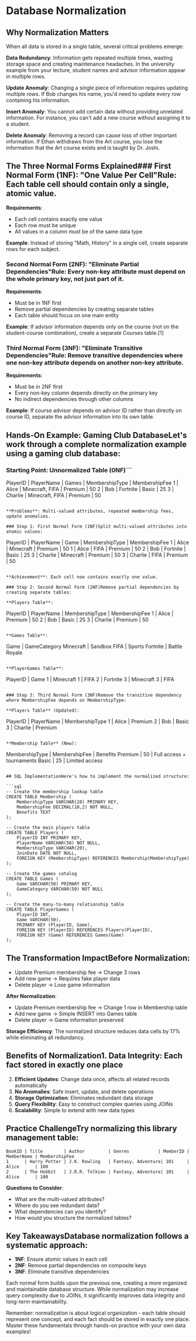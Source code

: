 # Database Normalization

## Why Normalization Matters 
When all data is stored in a single table, several critical problems emerge:

**Data Redundancy**: Information gets repeated multiple times, wasting storage space and creating maintenance headaches. In the university example from your lecture, student names and advisor information appear in multiple rows.

**Update Anomaly**: Changing a single piece of information requires updating multiple rows. If Bob changes his name, you'd need to update every row containing his information.

**Insert Anomaly**: You cannot add certain data without providing unrelated information. For instance, you can't add a new course without assigning it to a student.

**Delete Anomaly**: Removing a record can cause loss of other important information. If Ethan withdraws from the Art course, you lose the information that the Art course exists and is taught by Dr. Joshi.

## The Three Normal Forms Explained### First Normal Form (1NF): "One Value Per Cell"**Rule**: Each table cell should contain only a single, atomic value.

**Requirements**:
- Each cell contains exactly one value
- Each row must be unique
- All values in a column must be of the same data type

**Example**: Instead of storing "Math, History" in a single cell, create separate rows for each subject.

### Second Normal Form (2NF): "Eliminate Partial Dependencies"**Rule**: Every non-key attribute must depend on the whole primary key, not just part of it.

**Requirements**:
- Must be in 1NF first
- Remove partial dependencies by creating separate tables
- Each table should focus on one main entity

**Example**: If advisor information depends only on the course (not on the student-course combination), create a separate Courses table.[1]

### Third Normal Form (3NF): "Eliminate Transitive Dependencies"**Rule**: Remove transitive dependencies where one non-key attribute depends on another non-key attribute.

**Requirements**:
- Must be in 2NF first
- Every non-key column depends directly on the primary key
- No indirect dependencies through other columns

**Example**: If course advisor depends on advisor ID rather than directly on course ID, separate the advisor information into its own table.

## Hands-On Example: Gaming Club DatabaseLet's work through a complete normalization example using a gaming club database:

### Starting Point: Unnormalized Table (0NF)```
PlayerID | PlayerName | Games           | MembershipType | MembershipFee
1        | Alice      | Minecraft, FIFA | Premium        | 50
2        | Bob        | Fortnite        | Basic          | 25
3        | Charlie    | Minecraft, FIFA | Premium        | 50
```

**Problems**: Multi-valued attributes, repeated membership fees, update anomalies.

### Step 1: First Normal Form (1NF)Split multi-valued attributes into atomic values:
```
PlayerID | PlayerName | Game      | MembershipType | MembershipFee
1        | Alice      | Minecraft | Premium        | 50
1        | Alice      | FIFA      | Premium        | 50
2        | Bob        | Fortnite  | Basic          | 25
3        | Charlie    | Minecraft | Premium        | 50
3        | Charlie    | FIFA      | Premium        | 50
```

**Achievement**: Each cell now contains exactly one value.

### Step 2: Second Normal Form (2NF)Remove partial dependencies by creating separate tables:

**Players Table**:
```
PlayerID | PlayerName | MembershipType | MembershipFee
1        | Alice      | Premium        | 50
2        | Bob        | Basic          | 25
3        | Charlie    | Premium        | 50
```

**Games Table**:
```
Game      | GameCategory
Minecraft | Sandbox
FIFA      | Sports
Fortnite  | Battle Royale
```

**PlayerGames Table**:
```
PlayerID | Game
1        | Minecraft
1        | FIFA
2        | Fortnite
3        | Minecraft
3        | FIFA
```

### Step 3: Third Normal Form (3NF)Remove the transitive dependency where MembershipFee depends on MembershipType:

**Players Table** (Updated):
```
PlayerID | PlayerName | MembershipType
1        | Alice      | Premium
2        | Bob        | Basic
3        | Charlie    | Premium
```

**Membership Table** (New):
```
MembershipType | MembershipFee | Benefits
Premium        | 50            | Full access + tournaments
Basic          | 25            | Limited access
```

## SQL ImplementationHere's how to implement the normalized structure:

```sql
-- Create the membership lookup table
CREATE TABLE Membership (
    MembershipType VARCHAR(20) PRIMARY KEY,
    MembershipFee DECIMAL(10,2) NOT NULL,
    Benefits TEXT
);

-- Create the main players table
CREATE TABLE Players (
    PlayerID INT PRIMARY KEY,
    PlayerName VARCHAR(50) NOT NULL,
    MembershipType VARCHAR(20),
    JoinDate DATE NOT NULL,
    FOREIGN KEY (MembershipType) REFERENCES Membership(MembershipType)
);

-- Create the games catalog
CREATE TABLE Games (
    Game VARCHAR(50) PRIMARY KEY,
    GameCategory VARCHAR(50) NOT NULL
);

-- Create the many-to-many relationship table
CREATE TABLE PlayerGames (
    PlayerID INT,
    Game VARCHAR(50),
    PRIMARY KEY (PlayerID, Game),
    FOREIGN KEY (PlayerID) REFERENCES Players(PlayerID),
    FOREIGN KEY (Game) REFERENCES Games(Game)
);
```

## The Transformation Impact**Before Normalization**:
- Update Premium membership fee → Change 3 rows
- Add new game → Requires fake player data
- Delete player → Lose game information

**After Normalization**:
- Update Premium membership fee → Change 1 row in Membership table
- Add new game → Simple INSERT into Games table
- Delete player → Game information preserved

**Storage Efficiency**: The normalized structure reduces data cells by 17% while eliminating all redundancy.

## Benefits of Normalization1. **Data Integrity**: Each fact stored in exactly one place
2. **Efficient Updates**: Change data once, affects all related records automatically
3. **No Anomalies**: Safe insert, update, and delete operations
4. **Storage Optimization**: Eliminates redundant data storage
5. **Query Flexibility**: Easy to construct complex queries using JOINs
6. **Scalability**: Simple to extend with new data types

## Practice ChallengeTry normalizing this library management table:

```
BookID | Title        | Author         | Genres           | MemberID | MemberName | MembershipFee
1      | Harry Potter | J.K. Rowling   | Fantasy, Adventure| 101     | Alice      | 100
2      | The Hobbit   | J.R.R. Tolkien | Fantasy, Adventure| 101     | Alice      | 100
```

**Questions to Consider**:
- What are the multi-valued attributes?
- Where do you see redundant data?
- What dependencies can you identify?
- How would you structure the normalized tables?

## Key TakeawaysDatabase normalization follows a systematic approach:
- **1NF**: Ensure atomic values in each cell
- **2NF**: Remove partial dependencies on composite keys  
- **3NF**: Eliminate transitive dependencies

Each normal form builds upon the previous one, creating a more organized and maintainable database structure. While normalization may increase query complexity due to JOINs, it significantly improves data integrity and long-term maintainability.

Remember: normalization is about logical organization - each table should represent one concept, and each fact should be stored in exactly one place. Master these fundamentals through hands-on practice with your own data examples!
